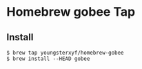 # Homebrew gobee Tap

## Install

```
$ brew tap youngsterxyf/homebrew-gobee
$ brew install --HEAD gobee
```
